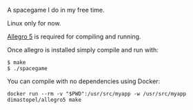 A spacegame I do in my free time. 

Linux only for now. 

[Allegro 5](http://liballeg.org/) is required for compiling and running. 

Once allegro is installed simply compile and run with:

```
$ make
$ ./spacegame
```
You can compile with no dependencies using Docker: 

`docker run --rm -v "$PWD":/usr/src/myapp -w /usr/src/myapp dimastopel/allegro5 make`

